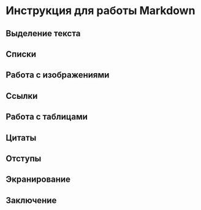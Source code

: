 # Инструкция для работы Markdown



## Выделение текста



## Списки


## Работа с изображениями


## Ссылки


## Работа с таблицами


## Цитаты


## Отступы


## Экранирование


## Заключение